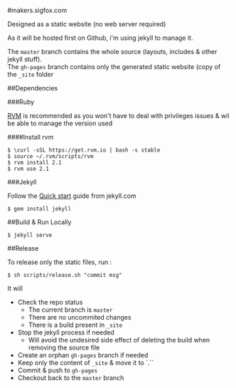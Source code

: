 #makers.sigfox.com

Designed as a static website (no web server required)

As it will be hosted first on Github, i'm using jekyll to manage it.

The `master` branch contains the whole source (layouts, includes & other jekyll stuff).  
The `gh-pages` branch contains only the generated static website (copy of the `_site` folder

##Dependencies

###Ruby

[RVM](https://rvm.io/rvm/install) is recommended as you won't have to deal with privileges issues & wil be able to manage the version used

####Install rvm

```
$ \curl -sSL https://get.rvm.io | bash -s stable
$ source ~/.rvm/scripts/rvm
$ rvm install 2.1
$ rvm use 2.1
```

###Jekyll

Follow the [Quick start](http://jekyllrb.com/docs/quickstart/) guide from jekyll.com

```
$ gem install jekyll
```

##Build & Run Locally

```
$ jekyll serve
```

##Release

To release only the static files, run :

```
$ sh scripts/release.sh "commit msg"
```

It will 

* Check the repo status
  * The current branch is `master`
  * There are no uncommited changes
  * There is a build present in `_site`
* Stop the jekyll process if needed
  * Will avoid the undesired side effect of deleting the build when removing the source file
* Create an orphan `gh-pages` branch if needed
* Keep only the content of `_site` & move it to `.``
* Commit & push to `gh-pages`
* Checkout back to the `master` branch
  
